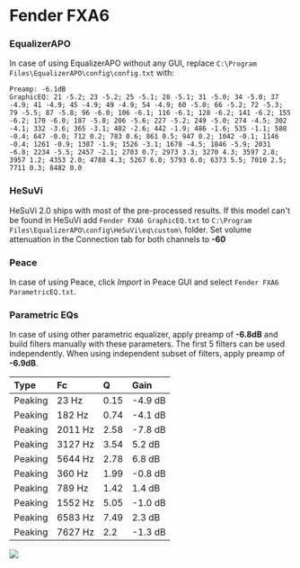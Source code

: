 # Fender FXA6

### EqualizerAPO
In case of using EqualizerAPO without any GUI, replace `C:\Program Files\EqualizerAPO\config\config.txt`
with:
```
Preamp: -6.1dB
GraphicEQ: 21 -5.2; 23 -5.2; 25 -5.1; 28 -5.1; 31 -5.0; 34 -5.0; 37 -4.9; 41 -4.9; 45 -4.9; 49 -4.9; 54 -4.9; 60 -5.0; 66 -5.2; 72 -5.3; 79 -5.5; 87 -5.8; 96 -6.0; 106 -6.1; 116 -6.1; 128 -6.2; 141 -6.2; 155 -6.2; 170 -6.0; 187 -5.8; 206 -5.6; 227 -5.2; 249 -5.0; 274 -4.5; 302 -4.1; 332 -3.6; 365 -3.1; 402 -2.6; 442 -1.9; 486 -1.6; 535 -1.1; 588 -0.4; 647 -0.0; 712 0.2; 783 0.6; 861 0.5; 947 0.2; 1042 -0.1; 1146 -0.4; 1261 -0.9; 1387 -1.9; 1526 -3.1; 1678 -4.5; 1846 -5.9; 2031 -6.8; 2234 -5.5; 2457 -2.1; 2703 0.7; 2973 3.3; 3270 4.3; 3597 2.8; 3957 1.2; 4353 2.0; 4788 4.3; 5267 6.0; 5793 6.0; 6373 5.5; 7010 2.5; 7711 0.3; 8482 0.0
```

### HeSuVi
HeSuVi 2.0 ships with most of the pre-processed results. If this model can't be found in HeSuVi add
`Fender FXA6 GraphicEQ.txt` to `C:\Program Files\EqualizerAPO\config\HeSuVi\eq\custom\` folder.
Set volume attenuation in the Connection tab for both channels to **-60**

### Peace
In case of using Peace, click *Import* in Peace GUI and select `Fender FXA6 ParametricEQ.txt`.

### Parametric EQs
In case of using other parametric equalizer, apply preamp of **-6.8dB** and build filters manually
with these parameters. The first 5 filters can be used independently.
When using independent subset of filters, apply preamp of **-6.9dB**.

| Type    | Fc      |    Q | Gain    |
|:--------|:--------|:-----|:--------|
| Peaking | 23 Hz   | 0.15 | -4.9 dB |
| Peaking | 182 Hz  | 0.74 | -4.1 dB |
| Peaking | 2011 Hz | 2.58 | -7.8 dB |
| Peaking | 3127 Hz | 3.54 | 5.2 dB  |
| Peaking | 5644 Hz | 2.78 | 6.8 dB  |
| Peaking | 360 Hz  | 1.99 | -0.8 dB |
| Peaking | 789 Hz  | 1.42 | 1.4 dB  |
| Peaking | 1552 Hz | 5.05 | -1.0 dB |
| Peaking | 6583 Hz | 7.49 | 2.3 dB  |
| Peaking | 7627 Hz | 2.2  | -1.3 dB |

![](https://raw.githubusercontent.com/jaakkopasanen/AutoEq/master/results/innerfidelity/sbaf-serious/Fender%20FXA6/Fender%20FXA6.png)
